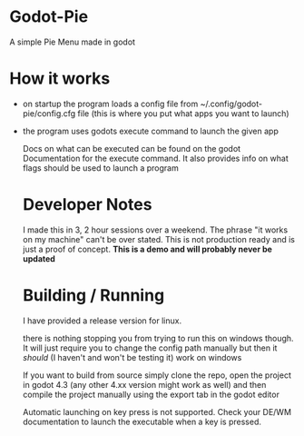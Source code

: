 # Godot-Pie
A simple Pie Menu made in godot

# How it works
- on startup the program loads a config file from  ~/.config/godot-pie/config.cfg file (this is where you put what apps you want to launch)
- the program uses godots execute command to launch the given app

  Docs on what can be executed can be found on the godot Documentation for the execute command. It also provides info on what flags should be used to launch a program

  # Developer Notes
  I made this in 3, 2 hour sessions over a weekend. The phrase "it works on my machine" can't be over stated. This is not production ready and is just a proof of concept.
  **This is a demo and will probably never be updated**

  # Building / Running

  I have provided a release version for linux.

  there is nothing stopping you from trying to run this on windows though. It will just require you to change the config path manually but then it *should* (I haven't and won't be testing it) work on windows

  If you want to build from source simply clone the repo, open the project in godot 4.3 (any other 4.xx version might work as well) and then compile the project manually using the export tab in the godot editor

  Automatic launching on key press is not supported. Check your DE/WM documentation to launch the executable when a key is pressed.
